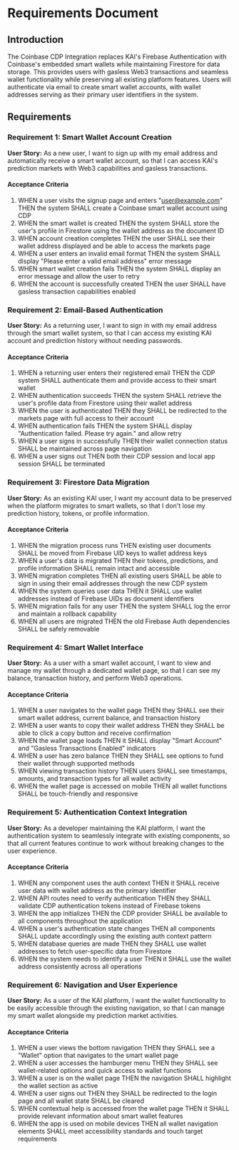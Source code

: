 # Requirements Document

## Introduction

The Coinbase CDP Integration replaces KAI's Firebase Authentication with Coinbase's embedded smart wallets while maintaining Firestore for data storage. This provides users with gasless Web3 transactions and seamless wallet functionality while preserving all existing platform features. Users will authenticate via email to create smart wallet accounts, with wallet addresses serving as their primary user identifiers in the system.

## Requirements

### Requirement 1: Smart Wallet Account Creation

**User Story:** As a new user, I want to sign up with my email address and automatically receive a smart wallet account, so that I can access KAI's prediction markets with Web3 capabilities and gasless transactions.

#### Acceptance Criteria

1. WHEN a user visits the signup page and enters "user@example.com" THEN the system SHALL create a Coinbase smart wallet account using CDP
2. WHEN the smart wallet is created THEN the system SHALL store the user's profile in Firestore using the wallet address as the document ID
3. WHEN account creation completes THEN the user SHALL see their wallet address displayed and be able to access the markets page
4. WHEN a user enters an invalid email format THEN the system SHALL display "Please enter a valid email address" error message
5. WHEN smart wallet creation fails THEN the system SHALL display an error message and allow the user to retry
6. WHEN the account is successfully created THEN the user SHALL have gasless transaction capabilities enabled

### Requirement 2: Email-Based Authentication

**User Story:** As a returning user, I want to sign in with my email address through the smart wallet system, so that I can access my existing KAI account and prediction history without needing passwords.

#### Acceptance Criteria

1. WHEN a returning user enters their registered email THEN the CDP system SHALL authenticate them and provide access to their smart wallet
2. WHEN authentication succeeds THEN the system SHALL retrieve the user's profile data from Firestore using their wallet address
3. WHEN the user is authenticated THEN they SHALL be redirected to the markets page with full access to their account
4. WHEN authentication fails THEN the system SHALL display "Authentication failed. Please try again." and allow retry
5. WHEN a user signs in successfully THEN their wallet connection status SHALL be maintained across page navigation
6. WHEN a user signs out THEN both their CDP session and local app session SHALL be terminated

### Requirement 3: Firestore Data Migration

**User Story:** As an existing KAI user, I want my account data to be preserved when the platform migrates to smart wallets, so that I don't lose my prediction history, tokens, or profile information.

#### Acceptance Criteria

1. WHEN the migration process runs THEN existing user documents SHALL be moved from Firebase UID keys to wallet address keys
2. WHEN a user's data is migrated THEN their tokens, predictions, and profile information SHALL remain intact and accessible
3. WHEN migration completes THEN all existing users SHALL be able to sign in using their email addresses through the new CDP system
4. WHEN the system queries user data THEN it SHALL use wallet addresses instead of Firebase UIDs as document identifiers
5. WHEN migration fails for any user THEN the system SHALL log the error and maintain a rollback capability
6. WHEN all users are migrated THEN the old Firebase Auth dependencies SHALL be safely removable

### Requirement 4: Smart Wallet Interface

**User Story:** As a user with a smart wallet account, I want to view and manage my wallet through a dedicated wallet page, so that I can see my balance, transaction history, and perform Web3 operations.

#### Acceptance Criteria

1. WHEN a user navigates to the wallet page THEN they SHALL see their smart wallet address, current balance, and transaction history
2. WHEN a user wants to copy their wallet address THEN they SHALL be able to click a copy button and receive confirmation
3. WHEN the wallet page loads THEN it SHALL display "Smart Account" and "Gasless Transactions Enabled" indicators
4. WHEN a user has zero balance THEN they SHALL see options to fund their wallet through supported methods
5. WHEN viewing transaction history THEN users SHALL see timestamps, amounts, and transaction types for all wallet activity
6. WHEN the wallet page is accessed on mobile THEN all wallet functions SHALL be touch-friendly and responsive

### Requirement 5: Authentication Context Integration

**User Story:** As a developer maintaining the KAI platform, I want the authentication system to seamlessly integrate with existing components, so that all current features continue to work without breaking changes to the user experience.

#### Acceptance Criteria

1. WHEN any component uses the auth context THEN it SHALL receive user data with wallet address as the primary identifier
2. WHEN API routes need to verify authentication THEN they SHALL validate CDP authentication tokens instead of Firebase tokens
3. WHEN the app initializes THEN the CDP provider SHALL be available to all components throughout the application
4. WHEN a user's authentication state changes THEN all components SHALL update accordingly using the existing auth context pattern
5. WHEN database queries are made THEN they SHALL use wallet addresses to fetch user-specific data from Firestore
6. WHEN the system needs to identify a user THEN it SHALL use the wallet address consistently across all operations

### Requirement 6: Navigation and User Experience

**User Story:** As a user of the KAI platform, I want the wallet functionality to be easily accessible through the existing navigation, so that I can manage my smart wallet alongside my prediction market activities.

#### Acceptance Criteria

1. WHEN a user views the bottom navigation THEN they SHALL see a "Wallet" option that navigates to the smart wallet page
2. WHEN a user accesses the hamburger menu THEN they SHALL see wallet-related options and quick access to wallet functions
3. WHEN a user is on the wallet page THEN the navigation SHALL highlight the wallet section as active
4. WHEN a user signs out THEN they SHALL be redirected to the login page and all wallet state SHALL be cleared
5. WHEN contextual help is accessed from the wallet page THEN it SHALL provide relevant information about smart wallet features
6. WHEN the app is used on mobile devices THEN all wallet navigation elements SHALL meet accessibility standards and touch target requirements